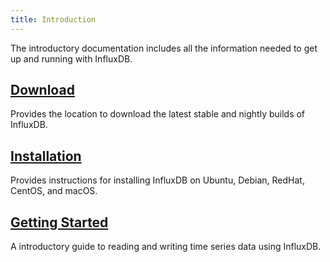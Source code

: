 ```yaml
---
title: Introduction
---
```


The introductory documentation includes all the information needed to get up and running with InfluxDB.

## [Download](https://influxdata.com/downloads/#influxdb)

Provides the location to download the latest stable and nightly builds of InfluxDB.

## [Installation](/influxdb/v0.11/introduction/installation/)

Provides instructions for installing InfluxDB on Ubuntu, Debian, RedHat, CentOS, and macOS.

## [Getting Started](/influxdb/v0.11/introduction/getting_started/)

A introductory guide to reading and writing time series data using InfluxDB.
